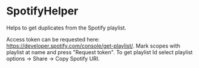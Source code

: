 # SpotifyHelper
Helps to get duplicates from the Spotify playlist.

Access token can be requested here: https://developer.spotify.com/console/get-playlist/. Mark scopes with playlist at name and press "Request token".
To get playlist Id select playlist options -> Share -> Copy Spotify URI.
